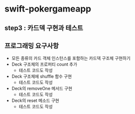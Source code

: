# swift-pokergameapp

## step3 : 카드덱 구현과 테스트  
## 프로그래밍 요구사항 

* 모든 종류의 카드 객체 인스턴스를 포함하는 카드덱 구조체 구현하기 
* Deck 구조체의 프로퍼티 count 추가
  * 테스트 코드도 작성
* Deck 구조체에 shuffle 함수 구현
  * 테스트 코드도 작성
* Deck의 removeOne 메서드 구현
  * 테스트 코드도 작성
* Deck의 reset 메소드 구현
   * 테스트 코드도 작성


 
